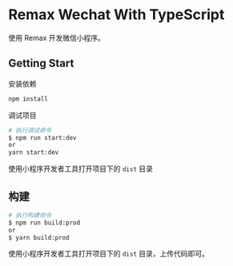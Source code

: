 # Remax Wechat With TypeScript

使用 Remax 开发微信小程序。

## Getting Start

安装依赖

```bash
npm install
```

调试项目

```bash
# 执行调试命令
$ npm run start:dev
or
yarn start:dev
```

使用小程序开发者工具打开项目下的 `dist` 目录

## 构建

```bash
# 执行构建命令
$ npm run build:prod
or
$ yarn build:prod
```

使用小程序开发者工具打开项目下的 `dist` 目录，上传代码即可。

